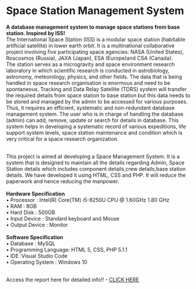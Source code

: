 # Space Station Management System
<p align="r"><b>A database management system to manage space stations from base station. Inspired by ISS!</b><br>
The International Space Station (ISS) is a modular space station (habitable artificial
satellite) in lower earth orbit. It is a multinational collaborative project involving five participating space agencies: NASA (United States), Roscosmos (Russia), JAXA (Japan),
ESA (Europe)and CSA (Canada).<br>
The station serves as a microgravity and space environment research laboratory in which scientific research is conducted in astrobiology,
astronomy, meteorology, physics, and other fields. The data that is being handled in
space research organisation is enormous and need to be spontaneous. Tracking and Data
Relay Satellite (TDRS) system will transfer the required details from space station to base
station but this data needs to be stored and managed by the admin to be accessed for
various purposes.<br> Thus, it requires an efficient, systematic and non-redundant database
management system. The user who is in charge of handling the database (admin) can
add, remove, update or search for details in database. This system helps in developing a systematic record of various expeditions, life support system levels, space station
maintenance and condition which is very critical for a space research organization.</p><br>
This project is aimed at developing a Space Management System. It is a system that is
designed to maintain all the details regarding Admin, Space Station details which includes
component details,crew details,base station details. We have developed it using HTML,
CSS and PHP. It will reduce the paperwork and hence reducing the manpower.<br><br>
<b>Hardware Specification</b><br>
• Processor : Intel(R) Core(TM) i5-8250U CPU @ 1.60GHz 1.80 GHz<br>
• RAM : 8GB<br>
• Hard Disk : 500GB<br>
• Input Device : Standard keyboard and Mouse<br>
• Output Device : Monitor<br><br>
<b>Software Specification</b><br>
• Database : MySQL<br>
• Programming Language: HTML 5, CSS, PHP 5.1.1<br>
• IDE :Visual Studio Code<br>
• Operating System : Windows 10<br>

<br>Access the report here for detailed info!! - <a href="https://drive.google.com/file/d/1c9N_qFyzx5iU6rXr5hRUddhMzq6It38N/view?usp=sharing">CLICK HERE</a>
